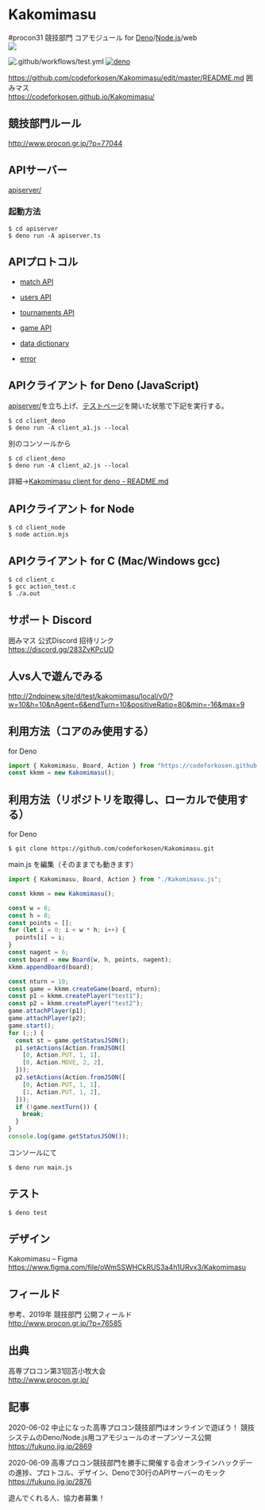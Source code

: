 # Kakomimasu
 #procon31 競技部門 コアモジュール for [Deno](https://deno.land/)/[Node.js](https://nodejs.org/ja/)/web  
 <img src="https://codeforkosen.github.io/Kakomimasu/img/kakomimasu-img.png">  

![.github/workflows/test.yml](https://github.com/codeforkosen/Kakomimasu/workflows/.github/workflows/test.yml/badge.svg)
[![deno](https://taisukef.github.com/denolib/denobadge@1.3.3.svg)](https://deno.land/)  

<!--[![esmodules](https://taisukef.github.com/denolib/esmodulesbadge.svg)](https://developer.mozilla.org/ja/docs/Web/JavaScript/Guide/Modules)-->  
https://github.com/codeforkosen/Kakomimasu/edit/master/README.md
囲みマス  
https://codeforkosen.github.io/Kakomimasu/  

## 競技部門ルール  

http://www.procon.gr.jp/?p=77044  

## APIサーバー

[apiserver/](apiserver)  

### 起動方法
```
$ cd apiserver
$ deno run -A apiserver.ts
```

## APIプロトコル
- [match API](./apiserver/docs/match_api.md)
- [users API](./apiserver/docs/users_api.md)
- [tournaments API](./apiserver/docs/tournaments_api.md)
- [game API](./apiserver/docs/game_api.md)

- [data dictionary](./apiserver/docs/data.md)
- [error](./apiserver/docs/error.md)

## APIクライアント for Deno (JavaScript)

[apiserver/](apiserver)を立ち上げ、[テストページ](http://localhost:8880/)を開いた状態で下記を実行する。

```
$ cd client_deno
$ deno run -A client_a1.js --local
```
別のコンソールから
```
$ cd client_deno
$ deno run -A client_a2.js --local
```
詳細→[Kakomimasu client for deno - README.md](https://github.com/codeforkosen/Kakomimasu/blob/master/client_deno/README.md)  

## APIクライアント for Node

```
$ cd client_node
$ node action.mjs
```

## APIクライアント for C (Mac/Windows gcc)

```
$ cd client_c
$ gcc action_test.c
$ ./a.out
```

## サポート Discord

囲みマス 公式Discord 招待リンク  
https://discord.gg/283ZvKPcUD

## 人vs人で遊んでみる

http://2ndpinew.site/d/test/kakomimasu/local/v0/?w=10&h=10&nAgent=6&endTurn=10&positiveRatio=80&min=-16&max=9  

## 利用方法（コアのみ使用する）

for Deno
```typescript
import { Kakomimasu, Board, Action } from "https://codeforkosen.github.io/Kakomimasu/Kakomimasu.js";
const kkmm = new Kakomimasu();
```

## 利用方法（リポジトリを取得し、ローカルで使用する）

for Deno
```
$ git clone https://github.com/codeforkosen/Kakomimasu.git
```
main.js を編集（そのままでも動きます）
```javascript
import { Kakomimasu, Board, Action } from "./Kakomimasu.js";

const kkmm = new Kakomimasu();

const w = 8;
const h = 8;
const points = [];
for (let i = 0; i < w * h; i++) {
  points[i] = i;
}
const nagent = 6;
const board = new Board(w, h, points, nagent);
kkmm.appendBoard(board);

const nturn = 10;
const game = kkmm.createGame(board, nturn);
const p1 = kkmm.createPlayer("test1");
const p2 = kkmm.createPlayer("test2");
game.attachPlayer(p1);
game.attachPlayer(p2);
game.start();
for (;;) {
  const st = game.getStatusJSON();
  p1.setActions(Action.fromJSON([
    [0, Action.PUT, 1, 1],
    [0, Action.MOVE, 2, 2],
  ]));
  p2.setActions(Action.fromJSON([
    [0, Action.PUT, 1, 1],
    [1, Action.PUT, 1, 2],
  ]));
  if (!game.nextTurn()) {
    break;
  }
}
console.log(game.getStatusJSON());

```
コンソールにて
```
$ deno run main.js
```

## テスト

```
$ deno test
```

## デザイン
Kakomimasu – Figma  
https://www.figma.com/file/oWmSSWHCkRUS3a4h1URvx3/Kakomimasu  

## フィールド

参考、2019年 競技部門 公開フィールド  
http://www.procon.gr.jp/?p=76585  

## 出典

高専プロコン第31回苫小牧大会  
http://www.procon.gr.jp/  

## 記事

2020-06-02 中止になった高専プロコン競技部門はオンラインで遊ぼう！ 競技システムのDeno/Node.js用コアモジュールのオープンソース公開  
https://fukuno.jig.jp/2869  

2020-06-09 高専プロコン競技部門を勝手に開催する会オンラインハックデーの進捗、プロトコル、デザイン、Denoで30行のAPIサーバーのモック  
https://fukuno.jig.jp/2876  

遊んでくれる人、協力者募集！ 
